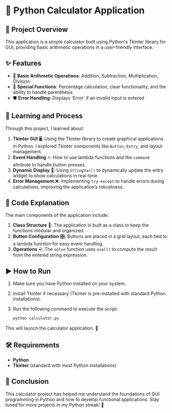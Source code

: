
# 🧮 Python Calculator Application

## 📜 Project Overview

 This application is a simple calculator built using Python's Tkinter library for GUI, providing basic arithmetic operations in a user-friendly interface.

## ✨ Features

- 🔢 **Basic Arithmetic Operations**: Addition, Subtraction, Multiplication, Division
- 📐 **Special Functions**: Percentage calculation, clear functionality, and the ability to handle parenthesis
- 🛡️ **Error Handling**: Displays 'Error' if an invalid input is entered

## 🚀 Learning and Process

Through this project, I learned about:
1. **Tkinter GUI** 🖥️: Using the Tkinter library to create graphical applications in Python. I explored Tkinter components like `Button`, `Entry`, and layout management.
2. **Event Handling** ⚡: How to use lambda functions and the `command` attribute to handle button presses.
3. **Dynamic Display** 🔄: Using `StringVar()` to dynamically update the entry widget to show calculations in real-time.
4. **Error Management** ❌: Implementing `try-except` to handle errors during calculations, improving the application’s robustness.

## 🧩 Code Explanation

The main components of the application include:
1. **Class Structure** 📂: The application is built as a class to keep the functions modular and organized.
2. **Button Configuration** 🎛️: Buttons are placed in a grid layout, each tied to a lambda function for easy event handling.
3. **Operations** ➗: The `solve` function uses `eval()` to compute the result from the entered string expression.

## ▶️ How to Run

1. Make sure you have Python installed on your system.
2. Install Tkinter if necessary (Tkinter is pre-installed with standard Python installations).
3. Run the following command to execute the script:

   ```bash
   python calculator.py
   ```

This will launch the calculator application. 🎉


## 🛠️ Requirements

- **Python**
- **Tkinter** (standard with most Python installations)

## 🎉 Conclusion

This calculator project has helped me understand the foundations of GUI programming in Python and how to develop functional applications. Stay tuned for more projects in my Python streak! 🚀

